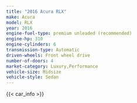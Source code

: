 ```yaml
---
title: "2016 Acura RLX"
make: Acura
model: RLX
year: 2016
engine-fuel-type: premium unleaded (recommended)
engine-hp: 310
engine-cylinders: 6
transmission-type: Automatic
driven-wheels: Front wheel drive
number-of-doors: 4
market-category: Luxury,Performance
vehicle-size: Midsize
vehicle-style: Sedan
---
```


{{< car_info >}}
